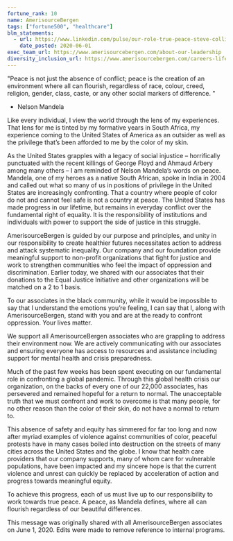 ```yaml
---
fortune_rank: 10
name: AmerisourceBergen
tags: ["fortune500", "healthcare"]
blm_statements:
  - url: https://www.linkedin.com/pulse/our-role-true-peace-steve-collis/
    date_posted: 2020-06-01
exec_team_url: https://www.amerisourcebergen.com/about-our-leadership
diversity_inclusion_url: https://www.amerisourcebergen.com/careers-life-at-abc/diversity
---
```


"Peace is not just the absence of conflict; peace is the creation of an environment where all can flourish, regardless of race, colour, creed, religion, gender, class, caste, or any other social markers of difference. "

- Nelson Mandela

Like every individual, I view the world through the lens of my experiences. That lens for me is tinted by my formative years in South Africa, my experience coming to the United States of America as an outsider as well as the privilege that’s been afforded to me by the color of my skin.

As the United States grapples with a legacy of social injustice – horrifically punctuated with the recent killings of George Floyd and Ahmaud Arbery among many others – I am reminded of Nelson Mandela’s words on peace. Mandela, one of my heroes as a native South African, spoke in India in 2004 and called out what so many of us in positions of privilege in the United States are increasingly confronting. That a country where people of color do not and cannot feel safe is not a country at peace. The United States has made progress in our lifetime, but remains in everyday conflict over the fundamental right of equality. It is the responsibility of institutions and individuals with power to support the side of justice in this struggle.

AmerisourceBergen is guided by our purpose and principles, and unity in our responsibility to create healthier futures necessitates action to address and attack systematic inequality. Our company and our foundation provide meaningful support to non-profit organizations that fight for justice and work to strengthen communities who feel the impact of oppression and discrimination. Earlier today, we shared with our associates that their donations to the Equal Justice Initiative and other organizations will be matched on a 2 to 1 basis.

To our associates in the black community, while it would be impossible to say that I understand the emotions you’re feeling, I can say that I, along with AmerisourceBergen, stand with you and are at the ready to confront oppression. Your lives matter.

We support all AmerisourceBergen associates who are grappling to address their environment now. We are actively communicating with our associates and ensuring everyone has access to resources and assistance including support for mental health and crisis preparedness.

Much of the past few weeks has been spent executing on our fundamental role in confronting a global pandemic. Through this global health crisis our organization, on the backs of every one of our 22,000 associates, has persevered and remained hopeful for a return to normal. The unacceptable truth that we must confront and work to overcome is that many people, for no other reason than the color of their skin, do not have a normal to return to.

This absence of safety and equity has simmered for far too long and now after myriad examples of violence against communities of color, peaceful protests have in many cases boiled into destruction on the streets of many cities across the United States and the globe. I know that health care providers that our company supports, many of whom care for vulnerable populations, have been impacted and my sincere hope is that the current violence and unrest can quickly be replaced by acceleration of action and progress towards meaningful equity.

To achieve this progress, each of us must live up to our responsibility to work towards true peace. A peace, as Mandela defines, where all can flourish regardless of our beautiful differences.

This message was originally shared with all AmerisourceBergen associates on June 1, 2020. Edits were made to remove reference to internal programs.
